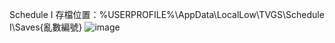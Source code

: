 Schedule I 存檔位置：%USERPROFILE%\AppData\LocalLow\TVGS\Schedule I\Saves\{亂數編號}
![image](https://github.com/user-attachments/assets/4be29965-1a7c-485b-aaba-492016685e16)
